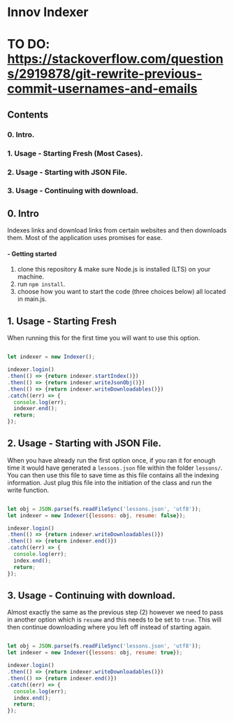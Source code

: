 # Innov Indexer #
# TO DO: https://stackoverflow.com/questions/2919878/git-rewrite-previous-commit-usernames-and-emails
## Contents
### 0. Intro.
### 1. Usage - Starting Fresh (Most Cases).
### 2. Usage - Starting with JSON File.
### 3. Usage - Continuing with download.

## 0. Intro
  Indexes links and download links from certain websites and then downloads them.
  Most of the application uses promises for ease.
#### - Getting started
1. clone this repository & make sure Node.js is installed (LTS) on your machine.
2. run `npm install`.
3. choose how you want to start the code (three choices below) all located in main.js.

## 1. Usage - Starting Fresh
 When running this for the first time you will want to use this option.

```javascript

let indexer = new Indexer();

indexer.login()
.then(() => {return indexer.startIndex()})
.then(() => {return indexer.writeJsonObj()})
.then(() => {return indexer.writeDownloadables()})
.catch((err) => {
  console.log(err);
  indexer.end();
  return;
});


```

## 2. Usage - Starting with JSON File.
 When you have already run the first option once, if you ran it for enough time
 it would have generated a `lessons.json` file within the folder `lessons/`.
 You can then use this file to save time as this file contains all the indexing information.
 Just plug this file into the initiation of the class and run the write function.

```javascript

let obj = JSON.parse(fs.readFileSync('lessons.json', 'utf8'));
let indexer = new Indexer({lessons: obj, resume: false});

indexer.login()
.then(() => {return indexer.writeDownloadables()})
.then(() => {return indexer.end()})
.catch((err) => {
  console.log(err);
  index.end();
  return;
});

```

## 3. Usage - Continuing with download.
 Almost exactly the same as the previous step (2) however we need to pass in another
 option which is `resume` and this needs to be set to `true`.
 This will then continue downloading where you left off instead of starting again.

```javascript

let obj = JSON.parse(fs.readFileSync('lessons.json', 'utf8'));
let indexer = new Indexer({lessons: obj, resume: true});

indexer.login()
.then(() => {return indexer.writeDownloadables()})
.then(() => {return indexer.end()})
.catch((err) => {
  console.log(err);
  index.end();
  return;
});

```
